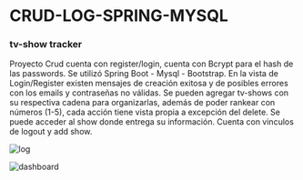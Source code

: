 # CRUD-LOG-SPRING-MYSQL
### tv-show tracker<br>
Proyecto Crud cuenta con register/login, cuenta con Bcrypt para el hash de las passwords. Se utilizó Spring Boot - Mysql - Bootstrap.
En la vista de Login/Register existen mensajes de creación exitosa y de posibles errores con los emails y contraseñas no válidas. Se pueden agregar tv-shows con su respectiva cadena para organizarlas, además de poder rankear con números (1-5), cada acción tiene vista propia a excepción del delete. Se puede acceder al show donde entrega su información. Cuenta con vinculos de logout y add show.

![log](https://github.com/polentzisb/CRUD-LOG-SPRING-MYSQL/assets/75914262/aadad84f-1431-49c1-9fd2-c46b8f1c54e1)

![dashboard](https://github.com/polentzisb/CRUD-LOG-SPRING-MYSQL/assets/75914262/1552e91b-a492-4031-8029-4c2ae5769dcb)

